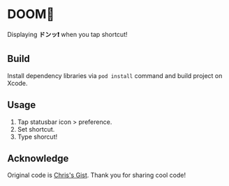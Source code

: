 # DOOM:punch:

Displaying __ドンッ:heavy_exclamation_mark:__ when you tap shortcut!

## Build

Install dependency libraries via `pod install` command and build project on Xcode.

## Usage

1. Tap statusbar icon > preference.
2. Set shortcut.
3. Type shorcut!

## Acknowledge

Original code is [Chris's Gist][1]. Thank you for sharing cool code!

[1]: https://gist.github.com/chriseidhof/1475ee26ec46f79bee56
